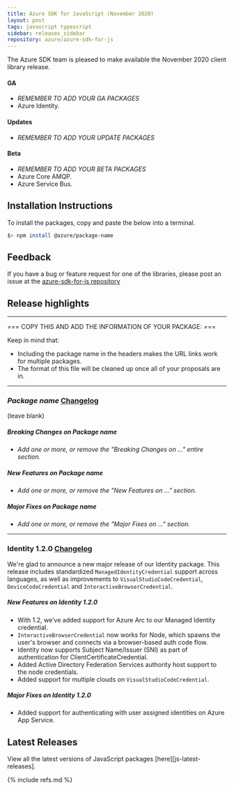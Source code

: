 ```yaml
---
title: Azure SDK for JavaScript (November 2020)
layout: post
tags: javascript typescript
sidebar: releases_sidebar
repository: azure/azure-sdk-for-js
---
```


The Azure SDK team is pleased to make available the November 2020 client library release.

#### GA

- _REMEMBER TO ADD YOUR GA PACKAGES_
- Azure Identity.

#### Updates

- _REMEMBER TO ADD YOUR UPDATE PACKAGES_

#### Beta

- _REMEMBER TO ADD YOUR BETA PACKAGES_
- Azure Core AMQP.
- Azure Service Bus.

## Installation Instructions

To install the packages, copy and paste the below into a terminal.

```bash
$> npm install @azure/package-name
```

## Feedback

If you have a bug or feature request for one of the libraries, please post an issue at the [azure-sdk-for-js repository](https://github.com/azure/azure-sdk-for-js/issues)

## Release highlights

---

=== COPY THIS AND ADD THE INFORMATION OF YOUR PACKAGE: ===

Keep in mind that:

- Including the package name in the headers makes the URL links work for multiple packages.
- The format of this file will be cleaned up once all of your proposals are in.

---

### _Package name_ [Changelog](https://github.com/Azure/azure-sdk-for-js/blob/master/sdk/<service-folder>/<package-folder>/CHANGELOG.md)

(leave blank)

##### Breaking Changes on _Package name_

- _Add one or more, or remove the "Breaking Changes on ..." entire section._

##### New Features on _Package name_

- _Add one or more, or remove the "New Features on ..." section._

##### Major Fixes on _Package name_

- _Add one or more, or remove the "Major Fixes on ..." section._

---

### Identity 1.2.0 [Changelog](https://github.com/Azure/azure-sdk-for-js/blob/master/sdk/identity/identity/CHANGELOG.md#120-2020-11-11)

We're glad to announce a new major release of our Identity package. This release includes standardized `ManagedIdentityCredential` support across languages, as well as improvements to `VisualStudioCodeCredential`, `DeviceCodeCredential` and `InteractiveBrowserCredential`.

##### New Features on Identity 1.2.0

- With 1.2, we've added support for Azure Arc to our Managed Identity credential.
- `InteractiveBrowserCredential` now works for Node, which spawns the user's browser and connects via a browser-based auth code flow.
- Identity now supports Subject Name/Issuer (SNI) as part of authentication for ClientCertificateCredential.
- Added Active Directory Federation Services authority host support to the node credentials.
- Added support for multiple clouds on `VisualStudioCodeCredential`.

##### Major Fixes on Identity 1.2.0

- Added support for authenticating with user assigned identities on Azure App Service.

## Latest Releases

View all the latest versions of JavaScript packages [here][js-latest-releases].


{% include refs.md %}
